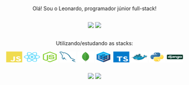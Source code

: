 <p align="center">Olá! Sou o Leonardo, programador júnior full-stack!</p>

##

<div align="center">
  <img height="180em" src="https://github-readme-stats.vercel.app/api?username=leonardomunsa&show_icons=true&theme=dracula&include_all_commits=true&count_private=true"/>
  <img height="180em" src="https://github-readme-stats.vercel.app/api/top-langs/?username=leonardomunsa&layout=compact&langs_count=7&theme=dracula"/>
</div>
  
##
 
<div align="center">
  <p>Utilizando/estudando as stacks:</p>
  <div style="display: inline_block">
    <img align="center" alt="Leo-Js" height="30" width="45" src="https://raw.githubusercontent.com/devicons/devicon/master/icons/javascript/javascript-plain.svg">
    <img align="center" alt="Leo-React" height="30" width="45" src="https://raw.githubusercontent.com/devicons/devicon/master/icons/react/react-original.svg">
    <img align="center" alt="Leo-Node" height="30" width="45" src="https://raw.githubusercontent.com/devicons/devicon/master/icons/nodejs/nodejs-original.svg">
    <img align="center" alt="Leo-MySQL" height="30" width="45" src="https://raw.githubusercontent.com/devicons/devicon/master/icons/mysql/mysql-original.svg">
    <img align="center" alt="Leo-Mongo" height="30" width="45" src="https://raw.githubusercontent.com/devicons/devicon/master/icons/mongodb/mongodb-original.svg">
    <img align="center" alt="Leo-Sequelize" height="30" width="45" src="https://raw.githubusercontent.com/devicons/devicon/master/icons/sequelize/sequelize-original.svg">
    <img align="center" alt="Leo-React" height="30" width="45" src="https://raw.githubusercontent.com/devicons/devicon/master/icons/typescript/typescript-original.svg">
    <img align="center" alt="Leo-React" height="30" width="45" src="https://raw.githubusercontent.com/devicons/devicon/master/icons/docker/docker-original.svg">
    <img align="center" alt="Leo-Python" height="30" width="45" src="https://raw.githubusercontent.com/devicons/devicon/master/icons/python/python-original.svg">
    <img align="center" alt="Leo-React" height="30" width="45" src="https://raw.githubusercontent.com/devicons/devicon/master/icons/django/django-original.svg">
  </div>
</div>
  
##

<div align="center">
   <a href="https://www.linkedin.com/in/leonardo-mc/" target="_blank"><img src="https://img.shields.io/badge/-LinkedIn-%230077B5?style=for-the-badge&logo=linkedin&logoColor=white" target="_blank"></a>
   <a href="https://stackoverflow.com/users/16338009/leonardo" target="_blank"><img src="https://img.shields.io/badge/Stack_Overflow-FE7A16?style=for-the-badge&logo=stack-overflow&logoColor=white" target="_blank"></a>
</div>
